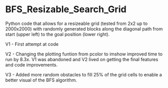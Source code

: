 # BFS_Resizable_Search_Grid
Python code that allows for a resizeable grid (tested from 2x2 up to 2000x2000) with randomly generated blocks along the diagonal path from start (upper left) to the goal position (lower right).

V1 - First attempt at code

V2 - Changing the plotting funtion from pcolor to imshow improved time to run by 8.3x. V1 was abandoned and V2 lived on getting the final features and code improvements.

V3 - Added more random obstacles to fill 25% of the grid cells to enable a better visual of the BFS algorithm.
